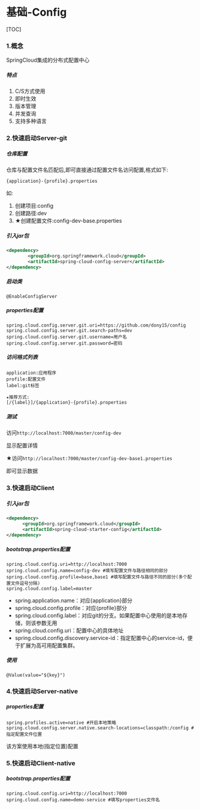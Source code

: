# 基础-Config

[TOC]



### 1.概念

SpringCloud集成的分布式配置中心

##### 特点

1. C/S方式使用
2. 即时生效
3. 版本管理
4. 并发查询
5. 支持多种语言



### 2.快速启动Server-git

##### 仓库配置

仓库与配置文件名匹配后,即可直接通过配置文件名访问配置,格式如下:

```
{application}-{profile}.properties
```

如:

1. 创建项目:config
2. 创建路径:dev
3. ★创建配置文件:config-dev-base.properties





##### 引入jar包

```xml
<dependency>
		<groupId>org.springframework.cloud</groupId>
		<artifactId>spring-cloud-config-server</artifactId>
</dependency>
```



##### 启动类

`@EnableConfigServer`



##### properties配置

```properties
spring.cloud.config.server.git.uri=https://github.com/dony15/config
spring.cloud.config.server.git.search-paths=dev
spring.cloud.config.server.git.username=用户名
spring.cloud.config.server.git.password=密码
```



##### 访问格式列表

```
application:应用程序
profile:配置文件
label:git标签

★推荐方式:
[/{label}]/{application}-{profile}.properties
```



##### 测试

访问`http://localhost:7000/master/config-dev`

显示配置详情



★访问`http://localhost:7000/master/config-dev-base1.properties`

即可显示数据



### 3.快速启动Client

##### 引入jar包

```xml
<dependency>
      <groupId>org.springframework.cloud</groupId>
      <artifactId>spring-cloud-starter-config</artifactId>
</dependency>
```



##### bootstrap.properties配置

```properties
spring.cloud.config.uri=http://localhost:7000
spring.cloud.config.name=config-dev #填写配置文件与路径相同的部分
spring.cloud.config.profile=base,base1 #填写配置文件与路径不同的部分(多个配置文件逗号分隔)
spring.cloud.config.label=master
```

- spring.application.name：对应{application}部分
- spring.cloud.config.profile：对应{profile}部分
- spring.cloud.config.label：对应git的分支。如果配置中心使用的是本地存储，则该参数无用
- spring.cloud.config.uri：配置中心的具体地址
- spring.cloud.config.discovery.service-id：指定配置中心的service-id，便于扩展为高可用配置集群。



##### 使用

```
@Value(value="${key}")
```



### 4.快速启动Server-native

##### properties配置

```properties
spring.profiles.active=native #开启本地策略
spring.cloud.config.server.native.search-locations=classpath:/config #指定配置文件位置
```

该方案使用本地(指定位置)配置



### 5.快速启动Client-native

##### bootstrap.properties配置

```properties
spring.cloud.config.uri=http://localhost:7000
spring.cloud.config.name=demo-service #填写properties文件名
```

